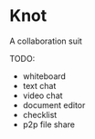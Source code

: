 # Knot
A collaboration suit

TODO:
* whiteboard
* text chat
* video chat
* document editor
* checklist
* p2p file share
